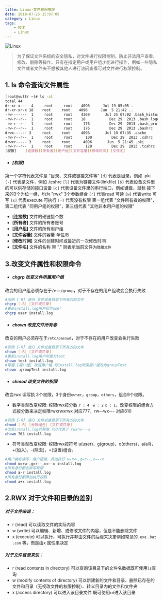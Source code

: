 ```yaml
---
title: Linux-文件权限管理
date: 2018-07-25 15:07:09
category : Linux
tags:
    - 技术
    - Linux
---
```


![Linux](/images/linux-1.jpg)

>为了保证文件系统的安全隐私，对文件进行权限控制，防止非法用户查看、修改、删除等操作。只有在指定用户或用户组才能进行操作，例如一些隐私文件或者文件夹不想被其他人进行访问查看可对文件进行权限控制。

## 1. ls 命令查询文件属性
``` bash
[root@vultr ~]# ls -al
total 44
dr-xr-x---  4     root     root    4096      Jul 19 05:05 .
dr-xr-xr-x 18    root     root    4096      Jun  5 21:42 ..
-rw-------  1     root     root    4369       Jul 25 07:02 .bash_history
-rw-r--r--  1     root     root    18           Dec 29  2013 .bash_logout
-rw-r--r--  1     root     root     176         Dec 29  2013 .bash_profile
-rw-r--r--  1     root     root     176         Dec 29  2013 .bashrc
drwx------ 3     root     root     4096       Jul 18 07:35 .cache
-rw-r--r--  1     root     root      100         Dec 29  2013 .cshrc
drwxr----- 3     root     root      4096       Jun  5 21:45 .pki
-rw-r--r--  1     root     root      129         Dec 29  2013 .tcshrc
[权限]    [连接数][所有者][用户组][文件容量][修改时间] [文件名]
```
- ##### [权限]  
第一个字符代表文件是 "目录、文件或链接文件等"
    `[d]` 代表是目录，例如 .pki
    `[-]` 代表是文件，例如 .tcshrc
    `[l]` 代表为链接文件(linkfile)
    `[b]` 代表设备文件里的可以供存储的接口设备
    `[c]` 代表设备文件里的串行端口，例如键盘、鼠标
接下来的3个为位一组，均为 "rwx" 3个参数组合
    `[r]` 代表read 可读
    `[w]` 代表write 可写
    `[x]` 代表execute 可执行
    `[-]` 代表没有权限
    第一组代表 "文件所有者的权限"，第二组代表 "同用户组的权限"，第三组代表 "其他非本用户组的权限"
- __[连接数]__ 文件的硬链接个数
-  __[所有者]__ 文件的所有者账号
- __[用户组]__ 文件的所有用户组
- __[文件容量]__ 文件的容量 单位/B
- __[修改时间]__ 文件的创建时间或最近的一次修改时间
- __[文件名]__     文件的名称 带 "." 则表示当前文件为`隐藏文件`
    
## 3.改变文件属性和权限命令
- ##### chgrp 改变文件所属用户组
改变的用户组必须存在于`/etc/group`，对于不存在的用户组改变会执行失败
``` bash
#示例 [-R] 递归 文件或者目录下所有的的文件
chgrp [-R] [文件或目录]
#更新install.log用户组为user
chgrp user install.log
```
- ##### chown 改变文件所有者
改变的用户必须存在于`/etc/passwd`，对于不存在的用户改变会执行失败
``` bash
#示例 [-R] 递归 文件或者目录下所有的的文件
chown [-R] [文件或目录]
#更新install.log用户所属为test
chown test install.log
#可用.[用户组] 改变用户组 将install.log所属用户组改为groupTest
chown .groupTest install.log
```
- ##### chmod 改变文件的权限
改变rwx 读写执 3个权限，3个身份`owner`，`group`，`others`，组合9个权限。  
  - 数字类型改变权限:
  权限rwx按分数 `r : 4` ` w : 2`  `x : 1`，改变权限的组合方式按分数来决定权限rwxrwxrwx 对应777，rw--wx--- 对应610
``` bash
#示例 [-R] 递归 文件或者目录下所有的的文件
chmod [-R] [分数组合] [文件或目录]
#改变install.log的权限 763代表了 rwxrw---x
chown 763 install.log
```
  - 符号类型改变权限:
权限rwx按符号 u(user)，g(group)，o(others)，a(all)，+(加入)，-(除去)，=(设置)组合。
``` bash
#用户拥有读写，用户组读，其他执行 u=rw-,g=r--,o=--x
chmod u=rw-,g=r--,o=--x install.log
#所有身份都去除写权限 
chmod a-r install.log
#所有身份都添加执行权限
chmod a+x install.log
```

## 2.RWX 对于文件和目录的差别
##### 对于文件来说：
- r  (read)  可以读取文件的实际内容
- w (write) 可以编辑、新增、或修改文件的内容，但是不能删除文件
- x (execute) 可以执行，可执行并非由文件的后缀来决定例如常见的`.exe` `.bat` `.com` 等，而是由x 属性来决定

##### 对于文件目录来说：
- r  (read contents in directory)  可以查询该目录下的文件名数据既可使用`ls`查询
- w (modify contents of directory) 可以新建新的文件和目录、删除已存在的文件和目录（无视改文件的权限控制）、转义目录内的文件和文件夹
- x (access directory) 可以进入该目录文件 既可使用`cd`进入该目录
